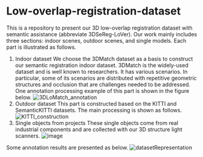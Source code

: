 # Low-overlap-registration-dataset
This is a repository to present our 3D low-overlap registration dataset with semantic assistance (abbreviate 3DSeReg-LoVer).
Our work mainly includes three sections: indoor scenes, outdoor scenes, and single models. Each part is illustrated as follows.
1. Indoor dataset
We choose the 3DMatch dataset as a basis to construct our semantic registration indoor dataset. 3DMatch is the widely-used dataset and is well known to researchers. It has various scenarios. In particular, some of its scenarios are distributed with repetitive geometric structures and occlusion that are challenges needed to be addressed. One annotation processing example of this part is shown in the figure below.
![3DLoMatch_annotation](https://github.com/ThreeD-Lab/Low-overlap-registration-dataset/assets/102862387/b1b23a32-81de-41ec-8ac5-ad46342c0e35)
2. Outdoor dataset
This part is constructed based on the KITTI and SemanticKITTI datasets. The main processing is shown as follows.
![KITTI_construction](https://github.com/ThreeD-Lab/Low-overlap-registration-dataset/assets/102862387/84075d66-87ea-4f47-94b8-c465d70c8921)
3. Single objects from projects
These single objects come from real industrial components and are collected with our 3D structure light scanners.
![image](https://github.com/ThreeD-Lab/Low-overlap-registration-dataset/assets/102862387/6b52a4da-ce8f-42cb-aa08-676309b33210)

Some annotation results are presented as below. 
![datasetRepresentation](https://github.com/ThreeD-Lab/Low-overlap-registration-dataset/assets/102862387/253d229b-983c-499f-8a56-b5c34ff9d267)
